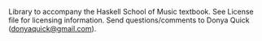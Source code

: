 Library to accompany the Haskell School of Music textbook.
See License file for licensing information.
Send questions/comments to Donya Quick (donyaquick@gmail.com).